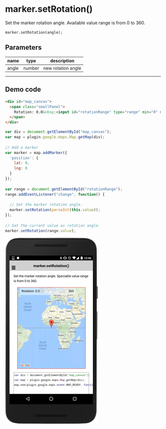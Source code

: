 # marker.setRotation()

Set the marker rotation angle. Available value range is from 0 to 360.

```
marker.setRotation(angle);
```

## Parameters

name           | type     | description
---------------|----------|---------------------------------------
angle          | number   | new rotation angle
------------------------------------------------------------------

## Demo code

```html
<div id="map_canvas">
  <span class="smallPanel">
    Rotation: 0.0&nbsp;<input id="rotationRange" type="range" min="0" max="360" step="10" value="0">&nbsp;360
  </span>
</div>
```

```js
var div = document.getElementById("map_canvas");
var map = plugin.google.maps.Map.getMap(div);

// Add a marker
var marker = map.addMarker({
  'position': {
    lat: 0,
    lng: 0
  }
});

var range = document.getElementById("rotationRange");
range.addEventListener("change", function() {

  // Set the marker rotation angle.
  marker.setRotation(parseInt(this.value));
});

// Set the current value as rotation angle.
marker.setRotation(range.value);
```

![](image.gif)
